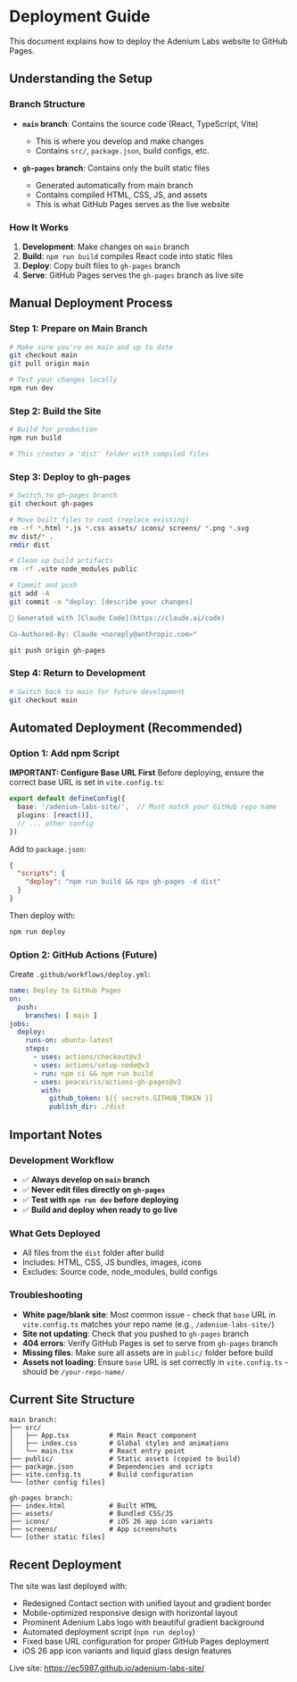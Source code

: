 # Deployment Guide

This document explains how to deploy the Adenium Labs website to GitHub Pages.

## Understanding the Setup

### Branch Structure
- **`main` branch**: Contains the source code (React, TypeScript, Vite)
  - This is where you develop and make changes
  - Contains `src/`, `package.json`, build configs, etc.

- **`gh-pages` branch**: Contains only the built static files
  - Generated automatically from main branch
  - Contains compiled HTML, CSS, JS, and assets
  - This is what GitHub Pages serves as the live website

### How It Works
1. **Development**: Make changes on `main` branch
2. **Build**: `npm run build` compiles React code into static files
3. **Deploy**: Copy built files to `gh-pages` branch
4. **Serve**: GitHub Pages serves the `gh-pages` branch as live site

## Manual Deployment Process

### Step 1: Prepare on Main Branch
```bash
# Make sure you're on main and up to date
git checkout main
git pull origin main

# Test your changes locally
npm run dev
```

### Step 2: Build the Site
```bash
# Build for production
npm run build

# This creates a 'dist' folder with compiled files
```

### Step 3: Deploy to gh-pages
```bash
# Switch to gh-pages branch
git checkout gh-pages

# Move built files to root (replace existing)
rm -rf *.html *.js *.css assets/ icons/ screens/ *.png *.svg
mv dist/* .
rmdir dist

# Clean up build artifacts
rm -rf .vite node_modules public

# Commit and push
git add -A
git commit -m "deploy: [describe your changes]

🤖 Generated with [Claude Code](https://claude.ai/code)

Co-Authored-By: Claude <noreply@anthropic.com>"

git push origin gh-pages
```

### Step 4: Return to Development
```bash
# Switch back to main for future development
git checkout main
```

## Automated Deployment (Recommended)

### Option 1: Add npm Script

**IMPORTANT: Configure Base URL First**
Before deploying, ensure the correct base URL is set in `vite.config.ts`:
```typescript
export default defineConfig({
  base: '/adenium-labs-site/',  // Must match your GitHub repo name
  plugins: [react()],
  // ... other config
})
```

Add to `package.json`:
```json
{
  "scripts": {
    "deploy": "npm run build && npx gh-pages -d dist"
  }
}
```

Then deploy with:
```bash
npm run deploy
```

### Option 2: GitHub Actions (Future)
Create `.github/workflows/deploy.yml`:
```yaml
name: Deploy to GitHub Pages
on:
  push:
    branches: [ main ]
jobs:
  deploy:
    runs-on: ubuntu-latest
    steps:
      - uses: actions/checkout@v3
      - uses: actions/setup-node@v3
      - run: npm ci && npm run build
      - uses: peaceiris/actions-gh-pages@v3
        with:
          github_token: ${{ secrets.GITHUB_TOKEN }}
          publish_dir: ./dist
```

## Important Notes

### Development Workflow
- ✅ **Always develop on `main` branch**
- ✅ **Never edit files directly on `gh-pages`**
- ✅ **Test with `npm run dev` before deploying**
- ✅ **Build and deploy when ready to go live**

### What Gets Deployed
- All files from the `dist` folder after build
- Includes: HTML, CSS, JS bundles, images, icons
- Excludes: Source code, node_modules, build configs

### Troubleshooting
- **White page/blank site**: Most common issue - check that `base` URL in `vite.config.ts` matches your repo name (e.g., `/adenium-labs-site/`)
- **Site not updating**: Check that you pushed to `gh-pages` branch
- **404 errors**: Verify GitHub Pages is set to serve from `gh-pages` branch
- **Missing files**: Make sure all assets are in `public/` folder before build
- **Assets not loading**: Ensure `base` URL is set correctly in `vite.config.ts` - should be `/your-repo-name/`

## Current Site Structure

```
main branch:
├── src/
│   ├── App.tsx          # Main React component
│   ├── index.css        # Global styles and animations
│   └── main.tsx         # React entry point
├── public/              # Static assets (copied to build)
├── package.json         # Dependencies and scripts
├── vite.config.ts       # Build configuration
└── [other config files]

gh-pages branch:
├── index.html           # Built HTML
├── assets/              # Bundled CSS/JS
├── icons/               # iOS 26 app icon variants
├── screens/             # App screenshots
└── [other static files]
```

## Recent Deployment

The site was last deployed with:
- Redesigned Contact section with unified layout and gradient border
- Mobile-optimized responsive design with horizontal layout
- Prominent Adenium Labs logo with beautiful gradient background
- Automated deployment script (`npm run deploy`)
- Fixed base URL configuration for proper GitHub Pages deployment
- iOS 26 app icon variants and liquid glass design features

Live site: https://ec5987.github.io/adenium-labs-site/